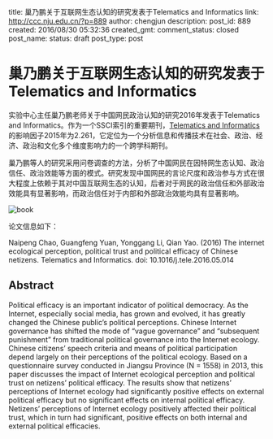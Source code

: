 title: 巢乃鹏关于互联网生态认知的研究发表于Telematics and Informatics
link: http://ccc.nju.edu.cn/?p=889
author: chengjun
description: 
post_id: 889
created: 2016/08/30 05:32:36
created_gmt: 
comment_status: closed
post_name: 
status: draft
post_type: post

# 巢乃鹏关于互联网生态认知的研究发表于Telematics and Informatics

实验中心主任巢乃鹏老师关于中国网民政治认知的研究2016年发表于Telematics and Informatics。作为一个SSCI索引的重要期刊，[Telematics and Informatics](http://www.journals.elsevier.com/telematics-and-informatics)的影响因子2015年为2.261，它定位为一个分析信息和传播技术在社会、政治、经济、政治和文化多个维度影响力的一个跨学科期刊。

巢乃鹏等人的研究采用问卷调查的方法，分析了中国网民在因特网生态认知、政治信任、政治效能等方面的模式。研究发现中国网民的言论尺度和政治参与方式在很大程度上依赖于其对中国互联网生态的认知，后者对于网民的政治信任和外部政治效能具有显著影响，而政治信任对于内部和外部政治效能均具有显著影响。

![book](/wp-content/uploads/2015/09/book1-300x188.jpg)

论文信息如下：

Naipeng Chao, Guangfeng Yuan, Yonggang Li, Qian Yao. (2016) The internet ecological perception, political trust and political efficacy of Chinese netizens. Telematics and Informatics. doi: 10.1016/j.tele.2016.05.014

## Abstract

Political efficacy is an important indicator of political democracy. As the Internet, especially social media, has grown and evolved, it has greatly changed the Chinese public’s political perceptions. Chinese Internet governance has shifted the mode of “vague governance” and “subsequent punishment” from traditional political governance into the Internet ecology. Chinese citizens’ speech criteria and means of political participation depend largely on their perceptions of the political ecology. Based on a questionnaire survey conducted in Jiangsu Province (N = 1558) in 2013, this paper discusses the impact of Internet ecological perception and political trust on netizens’ political efficacy. The results show that netizens’ perceptions of Internet ecology had significantly positive effects on external political efficacy but no significant effects on internal political efficacy. Netizens’ perceptions of Internet ecology positively affected their political trust, which in turn had significant, positive effects on both internal and external political efficacies.